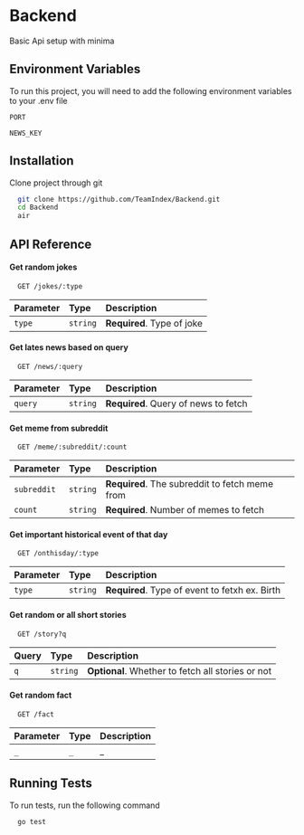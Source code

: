 
# Backend

Basic Api setup with minima

## Environment Variables

To run this project, you will need to add the following environment variables to your .env file

`PORT`

`NEWS_KEY`


## Installation

Clone project through git

```bash
  git clone https://github.com/TeamIndex/Backend.git
  cd Backend
  air 
```
    
## API Reference

#### Get random jokes

```http
  GET /jokes/:type
```

| Parameter | Type     | Description                |
| :-------- | :------- | :------------------------- |
| `type` | `string` | **Required**. Type of joke |

#### Get lates news based on query

```http
  GET /news/:query
```

| Parameter | Type     | Description                       |
| :-------- | :------- | :-------------------------------- |
| `query`      | `string` | **Required**. Query of news to fetch |


#### Get meme from subreddit

```http
  GET /meme/:subreddit/:count
```

| Parameter | Type     | Description                       |
| :-------- | :------- | :-------------------------------- |
| `subreddit`      | `string` | **Required**. The subreddit to fetch meme from |
| `count`      | `string` | **Required**. Number of memes to fetch |


#### Get important historical event of that day

```http
  GET /onthisday/:type
```

| Parameter | Type     | Description                       |
| :-------- | :------- | :-------------------------------- |
| `type`      | `string` | **Required**. Type of event to fetxh ex. Birth |


#### Get random or all short stories

```http
  GET /story?q
```

| Query | Type     | Description                       |
| :-------- | :------- | :-------------------------------- |
| `q`      | `string` | **Optional**. Whether to fetch all stories or not |


#### Get random fact

```http
  GET /fact
```

| Parameter | Type     | Description                       |
| :-------- | :------- | :-------------------------------- |
| `_`      | `_` | _ |

## Running Tests

To run tests, run the following command

```bash
  go test 
```

